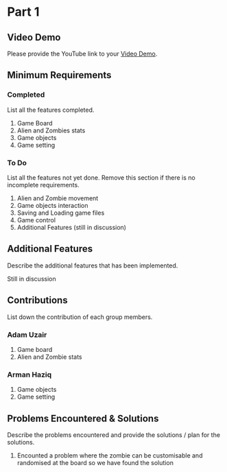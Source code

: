 # Part 1

## Video Demo

Please provide the YouTube link to your [Video Demo](https://youtu.be/E0QBpfrDYOU).

## Minimum Requirements

### Completed

List all the features completed.

1. Game Board
2. Alien and Zombies stats
3. Game objects
4. Game setting

### To Do

List all the features not yet done. Remove this section if there is no incomplete requirements.

1. Alien and Zombie movement
2. Game objects interaction
3. Saving and Loading game files
4. Game control
5. Additional Features (still in discussion)

## Additional Features

Describe the additional features that has been implemented.

Still in discussion

## Contributions

List down the contribution of each group members.

### Adam Uzair

1. Game board
2. Alien and Zombie stats

### Arman Haziq

1. Game objects
2. Game setting


## Problems Encountered & Solutions

Describe the problems encountered and provide the solutions / plan for the solutions.

1. Encounted a problem where the zombie can be customisable and randomised at the board so we have found the solution